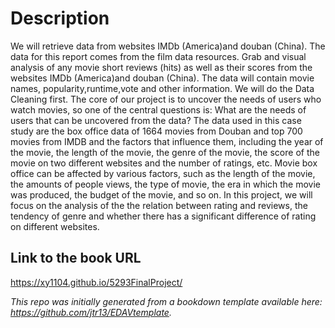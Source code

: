 # Description

We will retrieve data from websites IMDb (America)and douban (China). The data for this report comes from the film data resources.
Grab and visual analysis of any movie short reviews (hits) as well as their scores from the websites IMDb (America)and douban (China). The data will contain movie names, popularity,runtime,vote and other information. We will do the Data Cleaning first.
The core of our project is to uncover the needs of users who watch movies, so one of the central questions is: What are the needs of users that can be uncovered from the data? The data used in this case study are the box office data of 1664 movies from Douban and top 700 movies from IMDB and the factors that influence them, including the year of the movie, the length of the movie, the genre of the movie, the score of the movie on two different websites and the number of ratings, etc. Movie box office can be affected by various factors, such as the length of the movie, the amounts of people views, the type of movie, the era in which the movie was produced, the budget of the movie, and so on. In this project, we will focus on the analysis of the the relation between rating and reviews, the tendency of genre and whether there has a significant difference of rating on different websites.

## Link to the book URL
https://xy1104.github.io/5293FinalProject/

*This repo was initially generated from a bookdown template available here: https://github.com/jtr13/EDAVtemplate.*	




